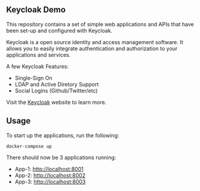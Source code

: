 ## Keycloak Demo ##
This repository contains a set of simple web applications and APIs that have been set-up and configured with Keycloak.

Keycloak is a open source identity and access management software. It allows you to easily integrate authentication and authorization to your applications and services.

A few Keycloak Features:

- Single-Sign On
- LDAP and Active Diretory Support
- Social Logins (Github/Twitter/etc)

Visit the [Keycloak](http://www.keycloak.org) website to learn more.

## Usage ##
To start up the applications, run the following:

```
docker-compose up
```

There should now be 3 applications running:

- App-1: [http://localhost:8001]()
- App-2: [http://localhost:8002]()
- App-3: [http://localhost:8003]()

